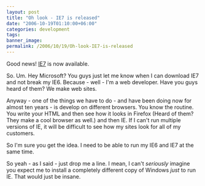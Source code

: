 ```yaml
---
layout: post
title: "Oh look - IE7 is released"
date: "2006-10-19T01:10:00+06:00"
categories: development 
tags: 
banner_image: 
permalink: /2006/10/19/Oh-look-IE7-is-released
---
```


Good news! <a href="http://www.microsoft.com/windows/ie/downloads/default.mspx">IE7</a> is now available.

So. Um. Hey Microsoft? You guys just let me know when I can download IE7 and not break my IE6. Because - well - I'm a web developer. Have you guys heard of them? We make web sites.

Anyway - one of the things we have to do - and have been doing now for almost ten years - is develop on different browsers. You know the routine. You write your HTML and then see how it looks in Firefox (Heard of them? They make a cool browser as well.) and then IE. If I can't run multiple versions of IE, it will be difficult to see how my sites look for all of my customers.

So I'm sure you get the idea. I need to be able to run my IE6 and IE7 at the same time.

So yeah - as I said - just drop me a line. I mean, I can't <i>seriously</i> imagine you expect me to install a completely  different copy of Windows <i>just</i> to run IE. That would just be insane.